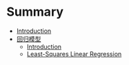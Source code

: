 # Summary

* [Introduction](README.md)
* [回归模型](regression.md)
    * [Introduction](regression/intro.md)
    * [Least-Squares Linear Regression](regression/ls.md)
